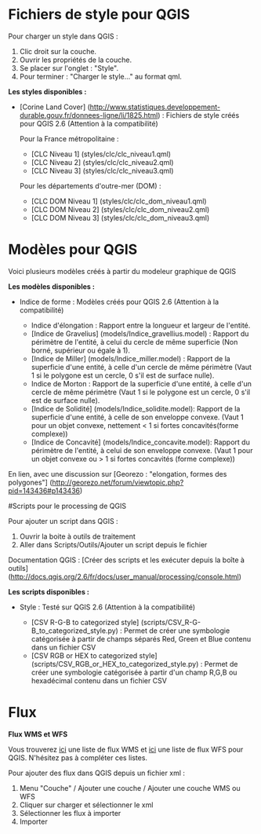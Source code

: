 # Fichiers de style pour QGIS

Pour charger un style dans QGIS :

1. Clic droit sur la couche.
2. Ouvrir les propriétés de la couche.
3. Se placer sur l'onglet : "Style".
4. Pour terminer : "Charger le style..." au format qml.  

**Les styles disponibles :**
- [Corine Land Cover] (http://www.statistiques.developpement-durable.gouv.fr/donnees-ligne/li/1825.html) :
  Fichiers de style créés pour QGIS 2.6 (Attention à la compatibilité)

  Pour la France métropolitaine :
    - [CLC Niveau 1] (styles/clc/clc_niveau1.qml)
    - [CLC Niveau 2] (styles/clc/clc_niveau2.qml)
    - [CLC Niveau 3] (styles/clc/clc_niveau3.qml)

  Pour les départements d'outre-mer (DOM) :
    - [CLC DOM Niveau 1] (styles/clc/clc_dom_niveau1.qml)
    - [CLC DOM Niveau 2] (styles/clc/clc_dom_niveau2.qml)
    - [CLC DOM Niveau 3] (styles/clc/clc_dom_niveau3.qml)

# Modèles pour QGIS

Voici plusieurs modèles créés à partir du modeleur graphique de QGIS

**Les modèles disponibles :**
- Indice de forme : Modèles créés pour QGIS 2.6 (Attention à la compatibilité)

  - Indice d'élongation : Rapport entre la longueur et largeur de l'entité.
  - [Indice de Gravelius] (models/Indice_gravellius.model) : Rapport du périmètre de l'entité, à celui du cercle de même superficie (Non borné, supérieur ou égale à 1).
  - [Indice de Miller] (models/Indice_miller.model) : Rapport de la superficie d'une entité, à celle d'un cercle de même périmètre (Vaut 1 si le polygone est un cercle, 0 s'il est de surface nulle).
  - Indice de Morton : Rapport de la superficie d'une entité, à celle d'un cercle de même périmètre (Vaut 1 si le polygone est un cercle, 0 s'il est de surface nulle).
  - [Indice de Solidité] (models/Indice_solidite.model): Rapport de la superficie d'une entité, à celle de son enveloppe convexe. (Vaut 1 pour un objet convexe, nettement < 1 si fortes concavités(forme complexe))
  - [Indice de Concavité] (models/Indice_concavite.model): Rapport du périmètre de l'entité, à celui de son enveloppe convexe. (Vaut 1 pour un objet convexe ou > 1 si fortes concavités (forme complexe))

En lien, avec une discussion sur [Georezo : "elongation, formes des polygones"] (http://georezo.net/forum/viewtopic.php?pid=143436#p143436)

#Scripts pour le processing de QGIS

Pour ajouter un script dans QGIS :

1. Ouvrir la boite à outils de traitement
2. Aller dans Scripts/Outils/Ajouter un script depuis le fichier

Documentation QGIS : [Créer des scripts et les exécuter depuis la boîte à outils] (http://docs.qgis.org/2.6/fr/docs/user_manual/processing/console.html)

**Les scripts disponibles :**

- Style : Testé sur QGIS 2.6 (Attention à la compatibilité)

  - [CSV R-G-B to categorized style] (scripts/CSV_R-G-B_to_categorized_style.py) : Permet de créer une symbologie catégorisée à partir de champs séparés Red, Green et Blue contenu dans un fichier CSV
  - [CSV RGB or HEX to categorized style] (scripts/CSV_RGB_or_HEX_to_categorized_style.py) : Permet de créer une symbologie catégorisée à partir d'un champ R,G,B ou hexadécimal contenu dans un fichier CSV

# Flux

**Flux WMS et WFS**

Vous trouverez [ici](flux/QGIS_WMS.xml) une liste de flux WMS et [ici](flux/QGIS_WFS.xml) une liste de flux WFS pour QGIS. N'hésitez pas à compléter ces listes.

Pour ajouter des flux dans QGIS depuis un fichier xml :

  1. Menu "Couche" / Ajouter une couche / Ajouter une couche WMS ou WFS
  2. Cliquer sur charger et sélectionner le xml
  3. Sélectionner les flux à importer
  4. Importer
